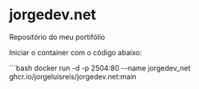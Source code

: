 # jorgedev.net
Repositório do meu portifólio

Iniciar o container com o código abaixo:

´´´bash
 docker run -d -p 2504:80 --name jorgedev_net ghcr.io/jorgeluisreis/jorgedev.net:main
